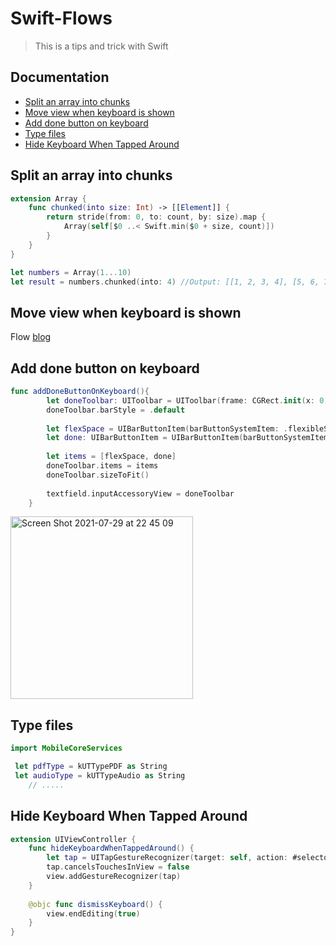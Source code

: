 
# Swift-Flows
> This is a tips and trick with Swift

## Documentation

* [Split an array into chunks](#split-an-array-into-chunks)
* [Move view when keyboard is shown](#move-view-when-keyboard-is-shown)
* [Add done button on keyboard](#add-done-button-on-keyboard)
* [Type files](#type-files)
* [Hide Keyboard When Tapped Around](#hide-keyboard-when-tapped-around)


## Split an array into chunks
```swift
extension Array {
    func chunked(into size: Int) -> [[Element]] {
        return stride(from: 0, to: count, by: size).map {
            Array(self[$0 ..< Swift.min($0 + size, count)])
        }
    }
}

let numbers = Array(1...10)
let result = numbers.chunked(into: 4) //Output: [[1, 2, 3, 4], [5, 6, 7, 8], [9, 10]]
```

## Move view when keyboard is shown
Flow [blog](https://fluffy.es/move-view-when-keyboard-is-shown/)

## Add done button on keyboard

```swift
func addDoneButtonOnKeyboard(){
        let doneToolbar: UIToolbar = UIToolbar(frame: CGRect.init(x: 0, y: 0, width: UIScreen.main.bounds.width, height: 50))
        doneToolbar.barStyle = .default
        
        let flexSpace = UIBarButtonItem(barButtonSystemItem: .flexibleSpace, target: nil, action: nil)
        let done: UIBarButtonItem = UIBarButtonItem(barButtonSystemItem: .done, target: self, action: #selector(doneButtonAction))
        
        let items = [flexSpace, done]
        doneToolbar.items = items
        doneToolbar.sizeToFit()
        
        textfield.inputAccessoryView = doneToolbar
    }
```
<img width="292" alt="Screen Shot 2021-07-29 at 22 45 09" src="https://user-images.githubusercontent.com/45566801/127523263-90fe1161-8c7c-448d-b920-8d810c6ec647.png">

## Type files
```swift
import MobileCoreServices

 let pdfType = kUTTypePDF as String
 let audioType = kUTTypeAudio as String
    // .....
```

## Hide Keyboard When Tapped Around
```swift
extension UIViewController {
    func hideKeyboardWhenTappedAround() {
        let tap = UITapGestureRecognizer(target: self, action: #selector(UIViewController.dismissKeyboard))
        tap.cancelsTouchesInView = false
        view.addGestureRecognizer(tap)
    }
    
    @objc func dismissKeyboard() {
        view.endEditing(true)
    }
}
```



